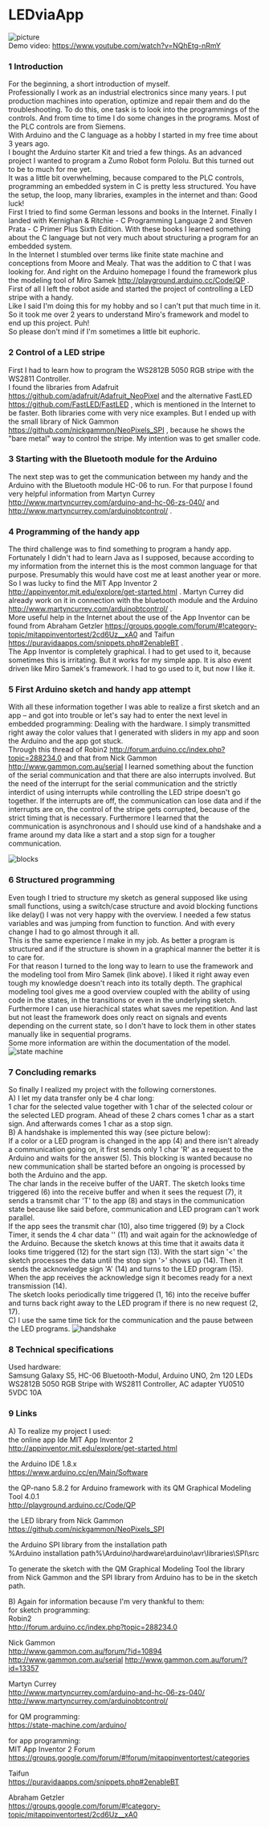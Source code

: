 # LEDviaApp
![picture](doc/stuff/LEDviaApp.jpg)  
Demo video: https://www.youtube.com/watch?v=NQhEtg-nRmY
### 1  Introduction
For the beginning, a short introduction of myself.  
Professionally I work as an industrial electronics since many years. I put production machines into operation, optimize and repair them and do the troubleshooting. To do this, one task is to look into the programmings of the controls. And from time to time I do some changes in the programs. Most of the PLC controls are from Siemens.  
With Arduino and the C language as a hobby I started in my free time about 3 years ago.  
I bought the Arduino starter Kit and tried a few things. As an advanced project I wanted to program a Zumo Robot form Pololu. But this turned out to be to much for me yet.  
It was a little bit overwhelming, because compared to the PLC controls, programming an embedded system in C is pretty less structured. You have the setup, the loop, many libraries, examples in the internet and than: Good luck!  
First I tried to find some German lessons and books in the Internet. Finally I landed with Kernighan & Ritchie - C Programming Language 2 and Steven Prata - C Primer Plus Sixth Edition. With these books I learned something about the C language but not very much about structuring a program for an embedded system.  
In the Internet I stumbled over terms like finite state machine and conceptions from Moore and Mealy. That was the addition to C that I was looking for. And right on the Arduino homepage I found the framework plus the modeling tool of Miro Samek http://playground.arduino.cc/Code/QP .
First of all I left the robot aside and started the project of controlling a LED stripe with a handy.  
Like I said I'm doing this for my hobby and so I can't put that much time in it. So it took me over 2 years to understand Miro's framework and model to end up this project. Puh!  
So please don't mind if I'm sometimes a little bit euphoric.
### 2  Control of a LED stripe
First I had to learn how to program the WS2812B 5050 RGB stripe with the WS2811 Controller.  
I found the libraries from Adafruit https://github.com/adafruit/Adafruit_NeoPixel and the alternative FastLED https://github.com/FastLED/FastLED , which is mentioned in the Internet to be faster. Both libraries come with very nice examples. But I ended up with the small library of Nick Gammon https://github.com/nickgammon/NeoPixels_SPI , because he shows the "bare metal" way to control the stripe. My intention was to get smaller code.
### 3  Starting with the Bluetooth module for the Arduino
The next step was to get the communication between my handy and the Arduino with the Bluetooth module HC-06 to run. For that purpose I found very helpful information from Martyn Currey http://www.martyncurrey.com/arduino-and-hc-06-zs-040/ and http://www.martyncurrey.com/arduinobtcontrol/ .
### 4  Programming of the handy app
The third challenge was to find something to program a handy app.  
Fortunately I didn't had to learn Java as I supposed, because according to my information from the internet this is the most common language for that purpose. Presumably this would have cost me at least another year or more.  
So I was lucky to find the MIT App Inventor 2 http://appinventor.mit.edu/explore/get-started.html . Martyn Currey did already work on it in connection with the bluetooth module and the Arduino http://www.martyncurrey.com/arduinobtcontrol/ .  
More useful help in the Internet about the use of the App Inventor can be found from Abraham Getzler https://groups.google.com/forum/#!category-topic/mitappinventortest/2cd6Uz__xA0  and Taifun  https://puravidaapps.com/snippets.php#2enableBT .  
The App Inventor is completely graphical. I had to get used to it, because sometimes this is irritating. But it works for my simple app. It is also event driven like Miro Samek's framework. I had to go used to it, but now I like it.
### 5  First Arduino sketch and handy app attempt
With all these information together I was able to realize a first sketch and an app – and got into trouble or let's say had to enter the next level in embedded programming: Dealing with the hardware. I simply transmitted right away the color values that I generated with sliders in my app and soon the Arduino and the app got stuck.  
Through this thread of Robin2 http://forum.arduino.cc/index.php?topic=288234.0 and that from Nick Gammon http://www.gammon.com.au/serial I learned something about the function of the serial communication and that there are also interrupts involved. But the need of the interrupt for the serial communication and the strictly interdict of using interrupts while controlling the LED stripe doesn't go together. If the interrupts are off, the communication can lose data and if the interrupts are on, the control of the stripe gets corrupted, because of the strict timing that is necessary. Furthermore I learned that the communication is asynchronous and I should use kind of a handshake and a frame around my data like a start and a stop sign for a tougher communication.  

![blocks](doc/blocks.png)
### 6  Structured programming  
Even tough I tried to structure my sketch as general supposed like using small functions, using a switch/case structure and avoid blocking functions like delay() I was not very happy with the overview. I needed a few status variables and was jumping from function to function. And with every change I had to go almost through it all.  
This is the same experience I make in my job. As better a program is structured and if the structure is shown in a graphical manner the better it is to care for.  
For that reason I turned to the long way to learn to use the framework and the modeling tool from Miro Samek (link above). I liked it right away even tough my knowledge doesn't reach into its totally depth. The graphical modeling tool gives me a good overview coupled with the ability of  using code in the states, in the transitions or even in the underlying sketch. Furthermore I can use hierachical states what saves me repetition. And last but not least the framework does only react on signals and events depending on the current state, so I don't have to lock them in other states manually like in sequential programs.  
Some more information are within the documentation of the model.
![state machine](doc/SMofLEDviaApp.png)
### 7  Concluding remarks
So finally I realized my project with the following cornerstones.  
A) I let my data transfer only be 4 char long:  
1 char for the selected value together with 1 char of the selected colour or the selected LED program. Ahead of these 2 chars comes 1 char as a start sign. And afterwards comes 1 char as a stop sign.  
B) A handshake is implemented this way (see picture below):  
If a color or a LED program is changed in the app (4) and there isn't already a communication going on, it first sends only 1 char 'R' as a request to the Arduino and waits for the answer (5). This blocking is wanted because no new communication shall be started before an ongoing is processed by both the Arduino and the app.  
The char lands in the receive buffer of the UART. The sketch looks time triggered (6) into the receive buffer and when it sees the request (7), it sends a transmit char 'T' to the app (8) and stays in the communication state because like said before, communication and LED program can't work parallel.  
If the app sees the transmit char (10), also time triggered (9) by a Clock Timer, it sends the 4 char data '<XY>' (11) and wait again for the acknowledge of the Arduino. Because the sketch knows at this time that it awaits data it looks time triggered (12) for the start sign (13).
With the start sign '<' the sketch processes the data until the stop sign '>' shows up (14). Then it sends the acknowledge sign 'A' (14) and turns to the LED program (15).  
When the app receives the acknowledge sign it becomes ready for a next transmission (14).  
The sketch looks periodically time triggered (1, 16) into the receive buffer and turns back right away to the LED program if there is no new request (2, 17).  
C) I use the same time tick for the communication and the pause between the LED programs.
![handshake](doc/handshake.png)
### 8  Technical specifications
Used hardware:  
Samsung Galaxy S5, HC-06 Bluetooth-Modul, Arduino UNO, 2m 120 LEDs WS2812B 5050 RGB Stripe with WS2811 Controller, AC adapter YU0510 5VDC 10A
### 9  Links
A) To realize my project I used:  
the online app Ide MIT App Inventor 2  
http://appinventor.mit.edu/explore/get-started.html

the Arduino IDE 1.8.x  
https://www.arduino.cc/en/Main/Software  

the QP-nano 5.8.2 for Arduino framework with its QM Graphical Modeling Tool 4.0.1  
http://playground.arduino.cc/Code/QP  

the LED library from Nick Gammon  
https://github.com/nickgammon/NeoPixels_SPI  

the Arduino SPI library from the installation path  
%Arduino installation path%\Arduino\hardware\arduino\avr\libraries\SPI\src  

To generate the sketch with the  QM Graphical Modeling Tool the library from Nick Gammon and the SPI library from Arduino has to be in the sketch path.  

B) Again for information because I'm very thankful to them:  
for sketch programming:  
Robin2  
	http://forum.arduino.cc/index.php?topic=288234.0

Nick Gammon  
	http://www.gammon.com.au/forum/?id=10894
	http://www.gammon.com.au/serial
	http://www.gammon.com.au/forum/?id=13357

Martyn Currey  
	http://www.martyncurrey.com/arduino-and-hc-06-zs-040/
	http://www.martyncurrey.com/arduinobtcontrol/

for QM programming:  
	https://state-machine.com/arduino/

for app programming:  
MIT App Inventor 2 Forum  
	https://groups.google.com/forum/#!forum/mitappinventortest/categories

Taifun  
	https://puravidaapps.com/snippets.php#2enableBT

Abraham Getzler  
	https://groups.google.com/forum/#!category-topic/mitappinventortest/2cd6Uz__xA0
